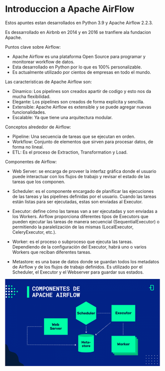 # Introduccion a Apache AirFlow

Estos apuntes estan desarrollados en Python 3.9 y Apache Airflow 2.2.3.

Es dessarrollado en Airbnb en 2014 y en 2016 se tranfiere ala fundacion Apache.

Puntos clave sobre Airflow:

- Apache Airflow es una plataforma Open Source para programar y monitorear workflow de datos.
- Esta desarrollado en Python por lo que es 100% personalizable.
- Es actualmente utilizado por cientos de empresas en todo el mundo.

Las caracteristicas de Apache Airflow son:

- Dinamico: Los pipelines son creados apartir de codigo y esto nos da mucha flexibilidad.
- Elegante: Los pipelines son creados de forma explicita y sencilla.
- Extensible: Apache Airflow es extensible y se puede agregar nuevas funcionalidades.
- Escalable: Ya que tiene una arquitectura modular.

Conceptos alrededor de Airflow:

- Pipeline: Una secuencia de tareas que se ejecutan en orden.
- Workflow: Conjunto de elementos que sirven para procesar datos, de forma no lineal.
- ETL: Es el proceso de Extraction, Transformation y Load.

Componentes de Airflow:

- Web Server: se encarga de proveer la interfaz gráfica donde el usuario puede interactuar con los flujos de trabajo y revisar el estado de las tareas que los componen. 

- Scheduler: es el componente encargado de planificar las ejecuciones de las tareas y las pipelines definidas por el usuario. Cuando las tareas están listas para ser ejecutadas, estas son enviadas al Executor. 

- Executor: define cómo las tareas van a ser ejecutadas y son enviadas a los Workers. Airflow proporciona diferentes tipos de Executors que pueden ejecutar las tareas de manera secuencial (SequentialExecutor) o permitiendo la paralelización de las mismas (LocalExecutor, CeleryExecutor, etc.). 

- Worker: es el proceso o subproceso que ejecuta las tareas. Dependiendo de la configuración del Executor, habrá uno o varios Workers que reciban diferentes tareas. 

- Metastore: es una base de datos donde se guardan todos los metadatos de Airflow y de los flujos de trabajo definidos. Es utilizado por el Scheduler, el Executor y el Webserver para guardar sus estados.

![Imagen de la arquitectura de Apache Airflow](/imag/componentes_airflow.png)